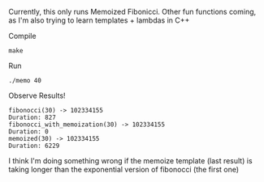 Currently, this only runs Memoized Fibonicci.
Other fun functions coming, as I'm also trying to learn templates + lambdas in C++

Compile

    make

Run

    ./memo 40

Observe Results!

    fibonocci(30) -> 102334155
    Duration: 827
    fibonocci_with_memoization(30) -> 102334155
    Duration: 0
    memoized(30) -> 102334155
    Duration: 6229


I think I'm doing something wrong if the memoize template (last result) is taking longer than the exponential version of fibonocci (the first one)